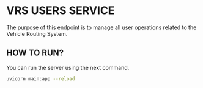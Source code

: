 # VRS USERS SERVICE

The purpose of this endpoint is to manage all user operations related to the 
Vehicle Routing System.

## HOW TO RUN?

You can run the server using the next command.

```bash
uvicorn main:app --reload
```